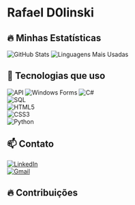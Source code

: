 # Rafael D0linski  

## 🔥 Minhas Estatísticas
![GitHub Stats](https://github-readme-stats.vercel.app/api?username=RafaelD0linski&show_icons=true&theme=radical)
![Linguagens Mais Usadas](https://github-readme-stats.vercel.app/api/top-langs/?username=RafaelD0linski&layout=compact&theme=tokyonight)


## 🚀 Tecnologias que uso  

![API](https://img.shields.io/badge/API-005571?style=for-the-badge&logo=fastapi)
![Windows Forms](https://img.shields.io/badge/Windows%20Forms-0078D6?style=for-the-badge&logo=windows)
![C#](https://img.shields.io/badge/C%23-239120?style=for-the-badge&logo=c-sharp&logoColor=white)  
![SQL](https://img.shields.io/badge/SQL-4479A1?style=for-the-badge&logo=postgresql&logoColor=white)  
![HTML5](https://img.shields.io/badge/HTML5-E34F26?style=for-the-badge&logo=html5&logoColor=white)  
![CSS3](https://img.shields.io/badge/CSS3-1572B6?style=for-the-badge&logo=css3&logoColor=white)  
![Python](https://img.shields.io/badge/Python-3776AB?style=for-the-badge&logo=python&logoColor=white)  

## 📫 Contato  
[![LinkedIn](https://img.shields.io/badge/LinkedIn-0077B5?style=for-the-badge&logo=linkedin&logoColor=white)](https://www.linkedin.com/public-profile/settings?trk=d_flagship3_profile_self_view_public_profile)  
[![Gmail](https://img.shields.io/badge/Gmail-D14836?style=for-the-badge&logo=gmail&logoColor=white)](mailto:rafaeldolinski14@gmail.com)  

## 🔥 Contribuições  


